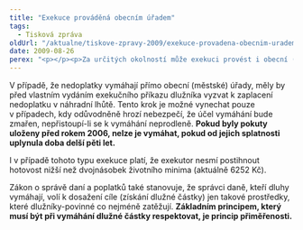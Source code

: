 ```yaml
---
title: "Exekuce prováděná obecním úřadem"
tags:
  - Tisková zpráva
oldUrl: "/aktualne/tiskove-zpravy-2009/exekuce-provadena-obecnim-uradem"
date: 2009-08-26
perex: "<p></p><p>Za určitých okolností může exekuci provést i obecní (městský) úřad, pokud vymáhá nedoplatky například na pokutách nebo místních poplatcích, které svým rozhodnutím sám uložil. Postup takového úřadu se řídí zákonem o správě daní a poplatků a přiměřeně občanským soudním řádem. Jiné dluhy (např. na nájemném) nesmí obce a města tímto způsobem vymáhat. V takových případech může obec (město) podat návrh na soudní výkon rozhodnutí nebo na nařízení exekuce prováděné soudním exekutorem.</p>"
---
```


<!-- imported from the old website -->

<p>V případě, že nedoplatky vymáhají přímo obecní (městské) úřady, měly by před vlastním vydáním exekučního příkazu dlužníka vyzvat k zaplacení nedoplatku v náhradní lhůtě. Tento krok je možné vynechat pouze v případech, kdy odůvodněně hrozí nebezpečí, že účel vymáhání bude zmařen, nepřistoupí-li se k vymáhání neprodleně. <span style="FONT-WEIGHT: bold">Pokud byly pokuty uloženy před rokem 2006, nelze je vymáhat, pokud od jejich splatnosti uplynula doba delší </span><span style="FONT-WEIGHT: bold">pěti</span><span style="FONT-WEIGHT: bold"> let.</span></p><p class="Normln" style="MARGIN-TOP: 6pt">I v případě tohoto typu exekuce platí, že exekutor nesmí postihnout hotovost nižší než dvojnásobek životního minima (aktuálně 6252 Kč).</p><p class="Normln">Zákon o správě daní a poplatků také stanovuje, že správci daně, kteří dluhy vymáhají, volí k dosažení cíle (získání dlužné částky) jen takové prostředky, které dlužníky-povinné co nejméně zatěžují. <span style="FONT-WEIGHT: bold">Základním principem, který musí </span><span style="FONT-WEIGHT: bold">být při vymáhání dlužné částky</span><span style="FONT-WEIGHT: bold"> respektovat, je princip přiměřenosti</span><span style="FONT-WEIGHT: bold">.</span></p>
